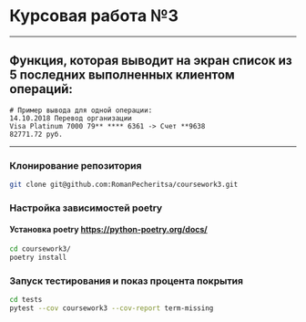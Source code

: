 # Курсовая работа №3
___
## Функция, которая выводит на экран список из 5 последних выполненных клиентом операций:
```text
# Пример вывода для одной операции:
14.10.2018 Перевод организации
Visa Platinum 7000 79** **** 6361 -> Счет **9638
82771.72 руб.
```
___

### Клонирование репозитория
```bash
git clone git@github.com:RomanPecheritsa/coursework3.git
```

### Настройка зависимостей poetry
#### Установка poetry <https://python-poetry.org/docs/>
```bash
cd coursework3/
poetry install
```

### Запуск тестирования и показ процента покрытия
```bash
cd tests
pytest --cov coursework3 --cov-report term-missing
```